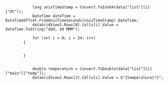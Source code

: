                 long unixTimeStamp = Convert.ToInt64(data["list"][i]["dt"]);
                DateTime dateTime = DateTimeOffset.FromUnixTimeSeconds(unixTimeStamp).DateTime;
                dataGridView1.Rows[0].Cells[i].Value = dateTime.ToString("ddd, dd MMM");
                
                for (int i = 0; i < 24; i++)
            {
            
            
            }
                
                
                double temperature = Convert.ToDouble(data["list"][i]["main"]["temp"]);
                dataGridView1.Rows[2].Cells[i].Value = $"{temperature}°C";
